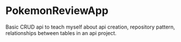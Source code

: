 # PokemonReviewApp

Basic CRUD api to teach myself about api creation, repository pattern, relationships between tables in an api project. 
